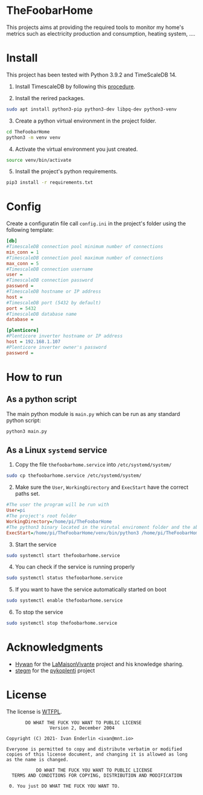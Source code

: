# TheFoobarHome

This projects aims at providing the required tools to monitor my home's metrics such as electricity production and consumption, heating system, ....

# Install

This project has been tested with Python 3.9.2 and TimeScaleDB 14.

1. Install TimescaleDB by following this [procedure](db/README.md).

2. Install the rerired packages.
```bash
sudo apt install python3-pip python3-dev libpq-dev python3-venv
```
3. Create a python virtual environment in the project folder.
```bash
cd TheFoobarHome
python3 -m venv venv
```
4. Activate the virtual environment you just created.
```bash
source venv/bin/activate
```
5. Install the project's python requirements.
```bash
pip3 install -r requirements.txt
```

# Config

Create a configuratin file call `config.ini` in the project's folder using the following template:

```ini
[db]
#TimescaleDB connection pool minimum number of connections
min_conn = 1
#TimescaleDB connection pool maximum number of connections
max_conn = 5 
#TimescaleDB connection username
user = 
#TimescaleDB connection password
password = 
#TimescaleDB hostname or IP address
host = 
#TimescaleDB port (5432 by default)
port = 5432
#TimescaleDB database name
database = 

[plenticore]
#Plenticore inverter hostname or IP address
host = 192.168.1.107
#Plenticore inverter owner's password
password = 
```

# How to run 

## As a python script
The main python module is `main.py` which can be run as any standard python script:
```bash
python3 main.py
```
## As a Linux `systemd` service
1. Copy the file `thefoobarhome.service` into `/etc/systemd/system/`
```bash
sudo cp thefoobarhome.service /etc/systemd/system/
```
2. Make sure the `User`, `WorkingDirectory` and `ExecStart` have the correct paths set. 
```ini
#The user the program will be run with
User=pi
#The project's root folder
WorkingDirectory=/home/pi/TheFoobarHome
#The python3 binary located in the virutal enviroment folder and the absolute path to the main.py script
ExecStart=/home/pi/TheFoobarHome/venv/bin/python3 /home/pi/TheFoobarHome/main.py
```
3. Start the service
```bash
sudo systemctl start thefoobarhome.service
```
4. You can check if the service is running properly
```bash
sudo systemctl status thefoobarhome.service
```
5. If you want to have the service automatically started on boot
```bash
sudo systemctl enable thefoobarhome.service
```
6. To stop the service
```bash
sudo systemctl stop thefoobarhome.service
```

# Acknowledgments
- [Hywan](https://github.com/Hywan) for the [LaMaisonVivante](https://github.com/Hywan/LaMaisonVivante) project and his knowledge sharing.
- [stegm](https://github.com/stegm) for the [pykoplenti](https://github.com/stegm/pykoplenti) project


# License

The license is [WTFPL](https://en.wikipedia.org/wiki/WTFPL).

```
       DO WHAT THE FUCK YOU WANT TO PUBLIC LICENSE
                Version 2, December 2004

Copyright (C) 2021- Ivan Enderlin <ivan@mnt.io>

Everyone is permitted to copy and distribute verbatim or modified
copies of this license document, and changing it is allowed as long
as the name is changed.

           DO WHAT THE FUCK YOU WANT TO PUBLIC LICENSE
  TERMS AND CONDITIONS FOR COPYING, DISTRIBUTION AND MODIFICATION

 0. You just DO WHAT THE FUCK YOU WANT TO.
```